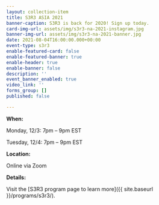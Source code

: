 ```yaml
---
layout: collection-item
title: S3R3 ASIA 2021
banner-caption: S3R3 is back for 2020! Sign up today.
card-img-url: assets/img/s3r3-na-2021-instagram.jpg
banner-img-url: assets/img/s3r3-na-2021-banner.jpg
date: 2021-08-04T16:00:00.000+00:00
event-type: s3r3
enable-featured-card: false
enable-featured-banner: true
enable-header: true
enable-banner: false
description: ''
event_banner_enabled: true
video_link: ''
forms_group: []
published: false

---
```

**When:**

Monday, 12/3: 7pm – 9pm EST

Tuesday, 12/4: 7pm – 9pm EST

**Location:**

Online via Zoom

**Details:**

Visit the [S3R3 program page to learn more]({{ site.baseurl }}/programs/s3r3/).